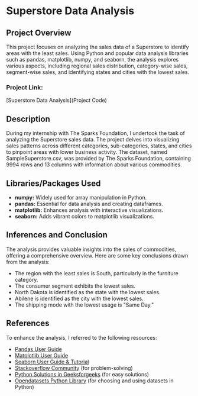 # Superstore Data Analysis

## Project Overview

This project focuses on analyzing the sales data of a Superstore to identify areas with the least sales. Using Python and popular data analysis libraries such as pandas, matplotlib, numpy, and seaborn, the analysis explores various aspects, including regional sales distribution, category-wise sales, segment-wise sales, and identifying states and cities with the lowest sales.

### Project Link:
[Superstore Data Analysis](Project Code)

## Description

During my internship with The Sparks Foundation, I undertook the task of analyzing the Superstore sales data. The project delves into visualizing sales patterns across different categories, sub-categories, states, and cities to pinpoint areas with lower business activity. The dataset, named SampleSuperstore.csv, was provided by The Sparks Foundation, containing 9994 rows and 13 columns with information about various commodities.

## Libraries/Packages Used

- **numpy:** Widely used for array manipulation in Python.
- **pandas:** Essential for data analysis and creating dataframes.
- **matplotlib:** Enhances analysis with interactive visualizations.
- **seaborn:** Adds vibrant colors to matplotlib visualizations.

## Inferences and Conclusion

The analysis provides valuable insights into the sales of commodities, offering a comprehensive overview. Here are some key conclusions drawn from the analysis:

- The region with the least sales is South, particularly in the furniture category.
- The consumer segment exhibits the lowest sales.
- North Dakota is identified as the state with the lowest sales.
- Abilene is identified as the city with the lowest sales.
- The shipping mode with the lowest usage is "Same Day."

## References

To enhance the analysis, I referred to the following resources:

- [Pandas User Guide](https://pandas.pydata.org/docs/user_guide/index.html)
- [Matplotlib User Guide](https://matplotlib.org/3.3.1/users/index.html)
- [Seaborn User Guide & Tutorial](https://seaborn.pydata.org/tutorial.html)
- [Stackoverflow Community](https://stackoverflow.com/questions) (for problem-solving)
- [Python Solutions in Geeksforgeeks](https://www.geeksforgeeks.org/python-programming-language/) (for easy solutions)
- [Opendatasets Python Library](https://github.com/JovianML/opendatasets) (for choosing and using datasets in Python)
